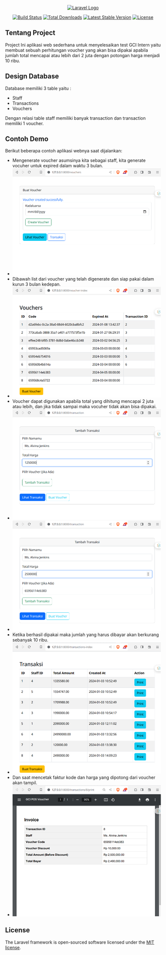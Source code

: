 <p align="center"><a href="https://laravel.com" target="_blank"><img src="https://raw.githubusercontent.com/laravel/art/master/logo-lockup/5%20SVG/2%20CMYK/1%20Full%20Color/laravel-logolockup-cmyk-red.svg" width="400" alt="Laravel Logo"></a></p>

<p align="center">
<a href="https://github.com/laravel/framework/actions"><img src="https://github.com/laravel/framework/workflows/tests/badge.svg" alt="Build Status"></a>
<a href="https://packagist.org/packages/laravel/framework"><img src="https://img.shields.io/packagist/dt/laravel/framework" alt="Total Downloads"></a>
<a href="https://packagist.org/packages/laravel/framework"><img src="https://img.shields.io/packagist/v/laravel/framework" alt="Latest Stable Version"></a>
<a href="https://packagist.org/packages/laravel/framework"><img src="https://img.shields.io/packagist/l/laravel/framework" alt="License"></a>
</p>

## Tentang Project

Project Ini aplikasi web sederhana untuk menyelesaikan test GCI Intern yaitu membuat sebuah perhitungan voucher yang akan bisa dipakai apabila jumlah total mencapai atau lebih dari 2 juta dengan potongan harga menjadi 10 ribu.

## Design Database

Database memiliki 3 table yaitu :

- Staff
- Transactions
- Vouchers

Dengan relasi table staff memiliki banyak transaction dan transaction memiliki 1 voucher.

## Contoh Demo

Berikut beberapa contoh aplikasi webnya saat dijalankan:

- Mengenerate voucher asumsinya kita sebagai staff, kita generate vocuher untuk expired dalam waktu 3 bulan.
- ![Alt text](image-1.png)
- Dibawah list dari voucher yang telah digenerate dan siap pakai dalam kurun 3 bulan kedepan.
- ![Alt text](image-2.png)
- Voucher dapat digunakan apabila total yang dihitung mencapai 2 juta atau lebih, dan jika tidak sampai maka vocuher tidak akan bisa dipakai.
- ![Alt text](image-3.png)
- ![Alt text](image-5.png)
- Ketika berhasil dipakai maka jumlah yang harus dibayar akan berkurang sebanyak 10 ribu.
- ![Alt text](image-4.png)
- Dan saat mencetak faktur kode dan harga yang dipotong dari voucher akan tampil.
- ![Alt text](image-6.png)

## License

The Laravel framework is open-sourced software licensed under the [MIT license](https://opensource.org/licenses/MIT).
